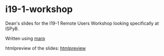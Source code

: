 # i19-1-workshop

Dean's slides for the I19-1 Remote Users Workshop looking specifically at ISPyB. 

Written using [marp](https://marp.app/)

htmlpreview of the slides: [htmlpreview](https://htmlpreview.github.io/?https://github.com/keeble/i19-1-workshop/blob/main/assets/slides.html)
